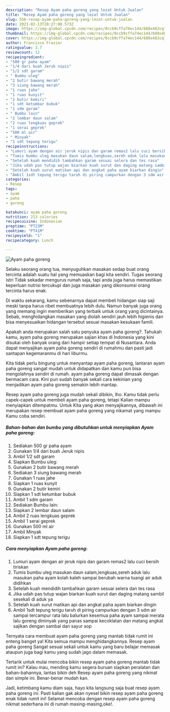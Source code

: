 ```yaml
---
description: "Resep Ayam paha goreng yang lezat Untuk Jualan"
title: "Resep Ayam paha goreng yang lezat Untuk Jualan"
slug: 556-resep-ayam-paha-goreng-yang-lezat-untuk-jualan
date: 2021-02-13T20:27:00.573Z
image: https://img-global.cpcdn.com/recipes/0ccb9cffa74ec144/680x482cq70/ayam-paha-goreng-foto-resep-utama.jpg
thumbnail: https://img-global.cpcdn.com/recipes/0ccb9cffa74ec144/680x482cq70/ayam-paha-goreng-foto-resep-utama.jpg
cover: https://img-global.cpcdn.com/recipes/0ccb9cffa74ec144/680x482cq70/ayam-paha-goreng-foto-resep-utama.jpg
author: Francisco Frazier
ratingvalue: 3.7
reviewcount: 12
recipeingredient:
- "500 gr paha ayam"
- "1/4 dari buah Jeruk nipis"
- "1/2 sdt garam"
- " Bumbu uleg"
- "2 butir bawang merah"
- "3 siung bawang merah"
- "1 ruas jahe"
- "1 ruas kunyit"
- "2 butir kemiri"
- "1 sdt ketumbar bubuk"
- "1 sdm garam"
- " Bumbu lain"
- "2 lembar daun salam"
- "2 ruas lengkuas geprek"
- "1 serai geprek"
- "500 ml air"
- " Minyak"
- "1 sdt tepung terigu"
recipeinstructions:
- "Lumuri ayam dengan air jeruk nipis dan garam remas2 lalu cuci bersih tiriskan"
- "Tumis bumbu uleg masukan daun salam,lengkuas,sereh aduk lalu masukan paha ayam kolah kaleh sampai berubah warna tuangi air aduk didihkan"
- "Setelah kuah mendidih tambahkan garam sesuai selera dan tes rasa"
- "Jika udah pas tutup wajan biarkan kuah surut dan daging matang sambil sesekali di aduk ya"
- "Setelah kuah surut matikan api dan angkat paha ayam biarkan dingin"
- "Ambil 1sdt tepung terigu taruh di piring campurkan dengan 3 sdm air sampai tercampur rata lalu balurkan kesemua paha ayam sampai merata lalu goreng diminyak yang panas sampai kecoklatan dan matang angkat sajikan dengan sambal dan sayur sop"
categories:
- Resep
tags:
- ayam
- paha
- goreng

katakunci: ayam paha goreng 
nutrition: 213 calories
recipecuisine: Indonesian
preptime: "PT23M"
cooktime: "PT41M"
recipeyield: "1"
recipecategory: Lunch

---
```



![Ayam paha goreng](https://img-global.cpcdn.com/recipes/0ccb9cffa74ec144/680x482cq70/ayam-paha-goreng-foto-resep-utama.jpg)

Selaku seorang orang tua, menyuguhkan masakan sedap buat orang tercinta adalah suatu hal yang memuaskan bagi kita sendiri. Tugas seorang istri Tidak sekadar mengurus rumah saja, tapi anda juga harus memastikan keperluan nutrisi tercukupi dan juga masakan yang dikonsumsi orang tercinta harus enak.

Di waktu  sekarang, kamu sebenarnya dapat membeli hidangan siap saji meski tanpa harus ribet membuatnya lebih dulu. Namun banyak juga orang yang memang ingin memberikan yang terbaik untuk orang yang dicintainya. Sebab, menghidangkan masakan yang diolah sendiri jauh lebih higienis dan bisa menyesuaikan hidangan tersebut sesuai masakan kesukaan famili. 



Apakah anda merupakan salah satu penyuka ayam paha goreng?. Tahukah kamu, ayam paha goreng merupakan sajian khas di Indonesia yang kini disukai oleh banyak orang dari hampir setiap tempat di Nusantara. Anda dapat menyajikan ayam paha goreng sendiri di rumahmu dan pasti jadi santapan kegemaranmu di hari liburmu.

Kita tidak perlu bingung untuk menyantap ayam paha goreng, lantaran ayam paha goreng sangat mudah untuk didapatkan dan kamu pun bisa mengolahnya sendiri di rumah. ayam paha goreng dapat dimasak dengan bermacam cara. Kini pun sudah banyak sekali cara kekinian yang menjadikan ayam paha goreng semakin lebih mantap.

Resep ayam paha goreng juga mudah sekali dibikin, lho. Kamu tidak perlu capek-capek untuk membeli ayam paha goreng, tetapi Kalian mampu menyiapkan ditempatmu. Untuk Kita yang akan menyajikannya, dibawah ini merupakan resep membuat ayam paha goreng yang nikamat yang mampu Kamu coba sendiri.

<!--inarticleads1-->

##### Bahan-bahan dan bumbu yang dibutuhkan untuk menyiapkan Ayam paha goreng:

1. Sediakan 500 gr paha ayam
1. Gunakan 1/4 dari buah Jeruk nipis
1. Ambil 1/2 sdt garam
1. Siapkan  Bumbu uleg:
1. Gunakan 2 butir bawang merah
1. Sediakan 3 siung bawang merah
1. Gunakan 1 ruas jahe
1. Siapkan 1 ruas kunyit
1. Gunakan 2 butir kemiri
1. Siapkan 1 sdt ketumbar bubuk
1. Ambil 1 sdm garam
1. Sediakan  Bumbu lain:
1. Siapkan 2 lembar daun salam
1. Ambil 2 ruas lengkuas geprek
1. Ambil 1 serai geprek
1. Gunakan 500 ml air
1. Ambil  Minyak
1. Siapkan 1 sdt tepung terigu




<!--inarticleads2-->

##### Cara menyiapkan Ayam paha goreng:

1. Lumuri ayam dengan air jeruk nipis dan garam remas2 lalu cuci bersih tiriskan
1. Tumis bumbu uleg masukan daun salam,lengkuas,sereh aduk lalu masukan paha ayam kolah kaleh sampai berubah warna tuangi air aduk didihkan
1. Setelah kuah mendidih tambahkan garam sesuai selera dan tes rasa
1. Jika udah pas tutup wajan biarkan kuah surut dan daging matang sambil sesekali di aduk ya
1. Setelah kuah surut matikan api dan angkat paha ayam biarkan dingin
1. Ambil 1sdt tepung terigu taruh di piring campurkan dengan 3 sdm air sampai tercampur rata lalu balurkan kesemua paha ayam sampai merata lalu goreng diminyak yang panas sampai kecoklatan dan matang angkat sajikan dengan sambal dan sayur sop




Ternyata cara membuat ayam paha goreng yang mantab tidak rumit ini enteng banget ya! Kita semua mampu menghidangkannya. Resep ayam paha goreng Sangat sesuai sekali untuk kamu yang baru belajar memasak ataupun juga bagi kamu yang sudah jago dalam memasak.

Tertarik untuk mulai mencoba bikin resep ayam paha goreng mantab tidak rumit ini? Kalau mau, mending kamu segera buruan siapkan peralatan dan bahan-bahannya, lantas bikin deh Resep ayam paha goreng yang nikmat dan simple ini. Benar-benar mudah kan. 

Jadi, ketimbang kamu diam saja, hayo kita langsung saja buat resep ayam paha goreng ini. Pasti kalian gak akan nyesel bikin resep ayam paha goreng enak tidak rumit ini! Selamat mencoba dengan resep ayam paha goreng nikmat sederhana ini di rumah masing-masing,oke!.

